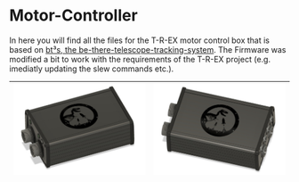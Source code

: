 # Motor-Controller
In here you will find all the files for the T-R-EX motor control box that is based on [bt³s, the be-there-telescope-tracking-system](https://github.com/fr3dn3t/bttts "bt³s, the "). The Firmware was modified a bit to work with the requirements of the T-R-EX project (e.g. imediatly updating the slew commands etc.). 

| [![View left](https://github.com/T-R-EX/Motor-Controller/blob/master/IMG/left-view.JPEG "View left")](https://github.com/T-R-EX/Motor-Controller/blob/master/IMG/left-view.JPEG "View left")  | [![view right](https://github.com/T-R-EX/Motor-Controller/blob/master/IMG/right-view.JPEG "view right")](https://github.com/T-R-EX/Motor-Controller/blob/master/IMG/right-view.JPEG "view right")  |
| ------------ | ------------ |


